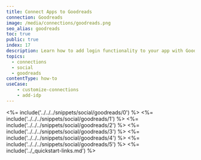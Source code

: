 ```yaml
---
title: Connect Apps to Goodreads
connection: Goodreads
image: /media/connections/goodreads.png
seo_alias: goodreads
toc: true
public: true
index: 17
description: Learn how to add login functionality to your app with Goodreads.
topics:
  - connections
  - social
  - goodreads
contentType: how-to
useCase:
    - customize-connections
    - add-idp
---
```

<%= include('../../../snippets/social/goodreads/0') %> 
<%= include('../../../snippets/social/goodreads/1') %> 
<%= include('../../../snippets/social/goodreads/2') %> 
<%= include('../../../snippets/social/goodreads/3') %> 
<%= include('../../../snippets/social/goodreads/4') %> 
<%= include('../../../snippets/social/goodreads/5') %> 
<%= include('../_quickstart-links.md') %>
